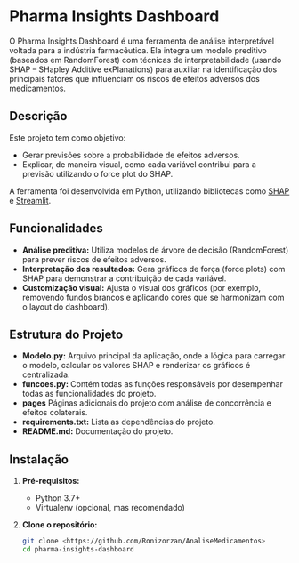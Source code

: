 # Pharma Insights Dashboard

O Pharma Insights Dashboard é uma ferramenta de análise interpretável voltada para a indústria farmacêutica. Ela integra um modelo preditivo (baseados em RandomForest) com técnicas de interpretabilidade (usando SHAP – SHapley Additive exPlanations) para auxiliar na identificação dos principais fatores que influenciam os riscos de efeitos adversos dos medicamentos.

## Descrição

Este projeto tem como objetivo:
- Gerar previsões sobre a probabilidade de efeitos adversos.
- Explicar, de maneira visual, como cada variável contribui para a previsão utilizando o force plot do SHAP.

A ferramenta foi desenvolvida em Python, utilizando bibliotecas como [SHAP](https://github.com/slundberg/shap) e [Streamlit](https://streamlit.io/).

## Funcionalidades

- **Análise preditiva:** Utiliza modelos de árvore de decisão (RandomForest) para prever riscos de efeitos adversos.
- **Interpretação dos resultados:** Gera gráficos de força (force plots) com SHAP para demonstrar a contribuição de cada variável.
- **Customização visual:** Ajusta o visual dos gráficos (por exemplo, removendo fundos brancos e aplicando cores que se harmonizam com o layout do dashboard).

## Estrutura do Projeto

- **Modelo.py:** Arquivo principal da aplicação, onde a lógica para carregar o modelo, calcular os valores SHAP e renderizar os gráficos é centralizada.
- **funcoes.py:** Contém todas as funções responsáveis por desempenhar todas as funcionalidades do projeto.
- **pages** Páginas adicionais do projeto com análise de concorrência e efeitos colaterais.
- **requirements.txt:** Lista as dependências do projeto.
- **README.md:** Documentação do projeto.

## Instalação

1. **Pré-requisitos:**  
   - Python 3.7+  
   - Virtualenv (opcional, mas recomendado)

2. **Clone o repositório:**

   ```bash
   git clone <https://github.com/Ronizorzan/AnaliseMedicamentos>
   cd pharma-insights-dashboard
